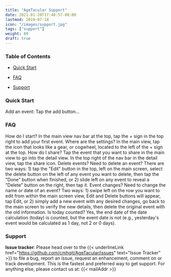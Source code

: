 ```yaml
---
title: "AgeTacular Support"
date: 2021-01-20T17:48:57-08:00
lastmod: 2019-07-18
icon: "/images/support.jpg"
tags: ["support"]
weight: 80
draft: true
---
```


### Table of Contents


* [Quick Start](#quick-start)

* [FAQ](#faq)

* [Support](#support)


### Quick Start

Add an event:
Tap the add button...

### FAQ

How do I start?
In the main view nav bar at the top, tap the + sign in the top right to add your first event.
Where are the settings?
In the main view, tap the icon that looks like a gear, or cogwheel, located to the left of the + sign at the top.
How do I share?
Tap the event that you want to share in the main view to go into the detail view. In the top right of the nav bar in the detail view, tap the share icon.
Delete events?
Need to delete an event? There are two ways: 1) tap the "Edit" button in the top, left on the main screen, select the delete button on the left of any event you want to delete, then tap the "Done" button when finished, or 2) slide left on any event to reveal a "Delete" button on the right, then tap it.
Event changes?
Need to change the name or date of an event? Two ways: 1) swipe left on the row you want to edit from within the main screen view, Edit and Delete buttons will appear, tap Edit, or 2) simply add a new event with any desired changes, go back to the main screen to verify the new details, then delete the original event with the old information.
Is today counted?
Yes, the end date of the date calculation (today) is counted, but the event date is not (e.g., yesterday's event would be calculated as 1 day, not 2 or 0 days).

### Support

**Issue tracker**:
Please head over to the {{< underlineLink href="https://github.com/cmhgit/AgeTacular/issues" text="Issue Tracker" >}} to file a bug, report an issue, request an enhancement, comment on or track development. This is the fastest and preferred way to get support. For anything else, please contact us at: {{< mailAddr >}}
